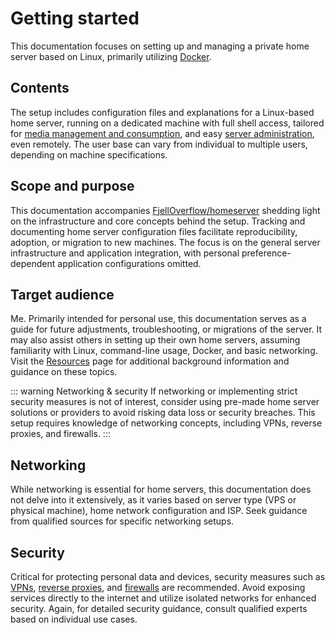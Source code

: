 # Getting started
This documentation focuses on setting up and managing a private home server based on Linux, primarily utilizing [Docker](https://docs.docker.com/get-docker/).

## Contents
The setup includes configuration files and explanations for a Linux-based home server, running on a dedicated machine with full shell access, tailored for [media management and consumption](/stacks/servarr), and easy [server administration](/stacks/core), even remotely. The user base can vary from individual to multiple users, depending on machine specifications.

## Scope and purpose
This documentation accompanies [FjellOverflow/homeserver](https://github.com/FjellOverflow/homeserver) shedding light on the infrastructure and core concepts behind the setup. Tracking and documenting home server configuration files facilitate reproducibility, adoption, or migration to new machines. The focus is on the general server infrastructure and application integration, with personal preference-dependent application configurations omitted.

## Target audience
Me. Primarily intended for personal use, this documentation serves as a guide for future adjustments, troubleshooting, or migrations of the server. It may also assist others in setting up their own home servers, assuming familiarity with Linux, command-line usage, Docker, and basic networking. Visit the [Resources](/introduction/resources) page for additional background information and guidance on these topics.

::: warning Networking & security
If networking or implementing strict security measures is not of interest, consider using pre-made home server solutions or providers to avoid risking data loss or security breaches. This setup requires knowledge of networking concepts, including VPNs, reverse proxies, and firewalls.
:::

## Networking
While networking is essential for home servers, this documentation does not delve into it extensively, as it varies based on server type (VPS or physical machine), home network configuration and ISP. Seek guidance from qualified sources for specific networking setups.

## Security
Critical for protecting personal data and devices, security measures such as [VPNs](https://en.wikipedia.org/wiki/Virtual_private_network), [reverse proxies](https://en.wikipedia.org/wiki/Reverse_proxy), and [firewalls](https://en.wikipedia.org/wiki/Firewall_(computing)) are recommended. Avoid exposing services directly to the internet and utilize isolated networks for enhanced security. Again, for detailed security guidance, consult qualified experts based on individual use cases.